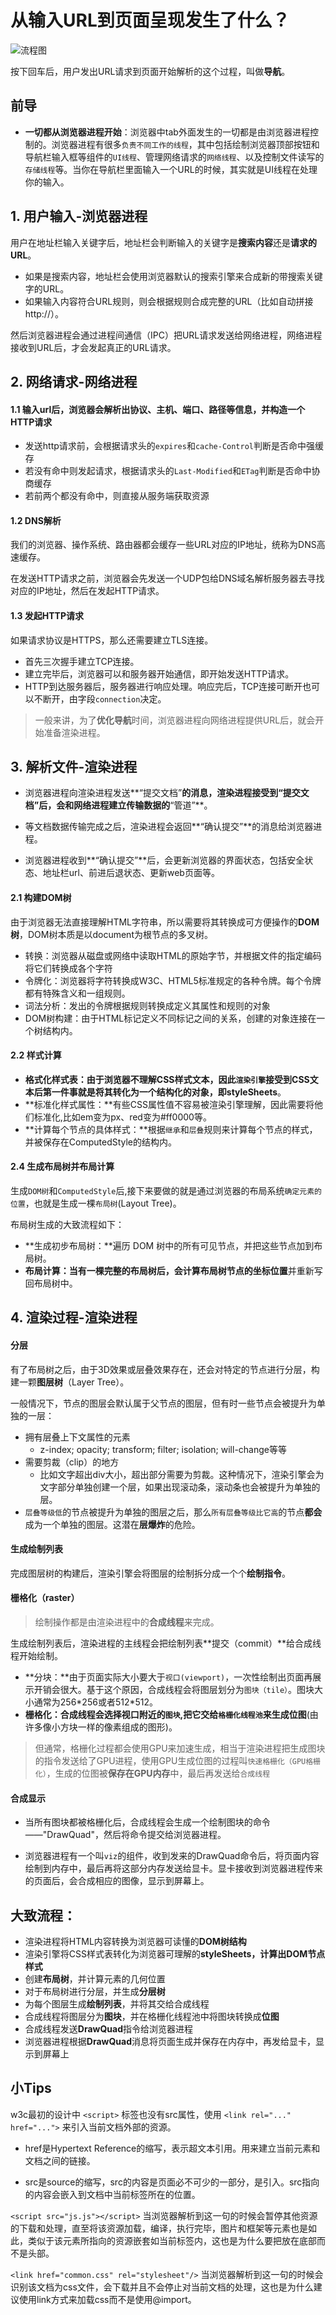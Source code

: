 # 从输入URL到页面呈现发生了什么？

![流程图](https://user-images.githubusercontent.com/61226624/132233282-57244273-cb2f-4c7f-aa71-ffcfab23cdb8.png)

按下回车后，用户发出URL请求到页面开始解析的这个过程，叫做**导航**。

## 前导

* **一切都从浏览器进程开始**：浏览器中tab外面发生的一切都是由浏览器进程控制的。浏览器进程有很多`负责不同工作的线程`，其中包括绘制浏览器顶部按钮和导航栏输入框等组件的`UI线程`、管理网络请求的`网络线程`、以及控制文件读写的`存储线程`等。当你在导航栏里面输入一个URL的时候，其实就是UI线程在处理你的输入。

## 1. 用户输入-浏览器进程

用户在地址栏输入关键字后，地址栏会判断输入的关键字是**搜索内容**还是**请求的URL**。

* 如果是搜索内容，地址栏会使用浏览器默认的搜索引擎来合成新的带搜索关键字的URL。
* 如果输入内容符合URL规则，则会根据规则合成完整的URL（比如自动拼接http://）。

然后浏览器进程会通过进程间通信（IPC）把URL请求发送给网络进程，网络进程接收到URL后，才会发起真正的URL请求。

## 2. 网络请求-网络进程

#### 1.1 输入url后，浏览器会解析出协议、主机、端口、路径等信息，并构造一个HTTP请求

* 发送http请求前，会根据请求头的`expires`和`cache-Control`判断是否命中强缓存
* 若没有命中则发起请求，根据请求头的`Last-Modified`和`ETag`判断是否命中协商缓存
* 若前两个都没有命中，则直接从服务端获取资源

#### 1.2 DNS解析

我们的浏览器、操作系统、路由器都会缓存一些URL对应的IP地址，统称为DNS高速缓存。

在发送HTTP请求之前，浏览器会先发送一个UDP包给DNS域名解析服务器去寻找对应的IP地址，然后在发起HTTP请求。

#### 1.3 发起HTTP请求

如果请求协议是HTTPS，那么还需要建立TLS连接。

* 首先三次握手建立TCP连接。
* 建立完毕后，浏览器可以和服务器开始通信，即开始发送HTTP请求。
* HTTP到达服务器后，服务器进行响应处理。响应完后，TCP连接可断开也可以不断开，由字段`connection`决定。

> 一般来讲，为了**优化导航**时间，浏览器进程向网络进程提供URL后，就会开始准备渲染进程。

## 3. 解析文件-渲染进程

* 浏览器进程向渲染进程发送**“提交文档”**的消息，渲染进程接受到“提交文档”后，会和网络进程建立传输数据的**“管道”**。

* 等文档数据传输完成之后，渲染进程会返回**“确认提交”**的消息给浏览器进程。
* 浏览器进程收到**“确认提交”**后，会更新浏览器的界面状态，包括安全状态、地址栏url、前进后退状态、更新web页面等。

#### 2.1 构建DOM树

由于浏览器无法直接理解HTML字符串，所以需要将其转换成可方便操作的**DOM树**，DOM树本质是以document为根节点的多叉树。

* 转换：浏览器从磁盘或网络中读取HTML的原始字节，并根据文件的指定编码将它们转换成各个字符
* 令牌化：浏览器将字符转换成W3C、HTML5标准规定的各种令牌。每个令牌都有特殊含义和一组规则。
* 词法分析：发出的令牌根据规则转换成定义其属性和规则的对象
* DOM树构建：由于HTML标记定义不同标记之间的关系，创建的对象连接在一个树结构内。

#### 2.2 样式计算

* **格式化样式表：**由于浏览器不理解CSS样式文本，因此`渲染引擎`接受到CSS文本后第一件事就是将其转化为一个结构化的对象，即**styleSheets**。
* **标准化样式属性：**有些CSS属性值不容易被渲染引擎理解，因此需要将他们标准化,比如em变为px、red变为#ff0000等。
* **计算每个节点的具体样式：**根据`继承`和`层叠`规则来计算每个节点的样式，并被保存在ComputedStyle的结构内。

#### 2.4 生成布局树并布局计算

生成`DOM树`和`ComputedStyle`后,接下来要做的就是通过浏览器的布局系统`确定元素的位置`，也就是生成一棵`布局树`(Layout Tree)。

布局树生成的大致流程如下：

* **生成初步布局树：**遍历 DOM 树中的所有可见节点，并把这些节点加到布局树。
* **布局计算：**当有一棵完整的布局树后，会计算布局树节点的**坐标位置**并重新写回布局树中。

## 4. 渲染过程-渲染进程

#### 分层

有了布局树之后，由于3D效果或层叠效果存在，还会对特定的节点进行分层，构建一颗**图层树**（Layer Tree）。

一般情况下，节点的图层会默认属于父节点的图层，但有时一些节点会被提升为单独的一层：

* 拥有层叠上下文属性的元素
  * z-index; opacity; transform; filter; isolation; will-change等等
* 需要剪裁（clip）的地方
  * 比如文字超出div大小，超出部分需要为剪裁。这种情况下，渲染引擎会为文字部分单独创建一个层，如果出现滚动条，滚动条也会被提升为单独的层。
* `层叠等级低`的节点被提升为单独的图层之后，那么`所有层叠等级比它高`的节点**都会**成为一个单独的图层。这潜在**层爆炸**的危险。

#### 生成绘制列表

完成图层树的构建后，渲染引擎会将图层的绘制拆分成一个个**绘制指令**。

#### 栅格化（raster）

> 绘制操作都是由渲染进程中的**合成线程**来完成。

生成绘制列表后，渲染进程的主线程会把绘制列表**提交（commit）**给合成线程开始绘制。

* **分块：**由于页面实际大小要大于`视口(viewport)`，一次性绘制出页面再展示开销会很大。基于这个原因，合成线程会将图层划分为`图块（tile）`。图块大小通常为256\*256或者512\*512。
* **栅格化：**合成线程会选择视口附近的`图块`,把它交给`格栅化线程池`来生成**位图**(由许多像小方块一样的像素组成的图形)。

> 但通常，格栅化过程都会使用GPU来加速生成，相当于渲染进程把生成图块的指令发送给了GPU进程，使用GPU生成位图的过程叫`快速格栅化（GPU格栅化）`，生成的位图被**保存在GPU内存**中，最后再发送给`合成线程`

#### 合成显示

* 当所有图块都被格栅化后，合成线程会生成一个绘制图块的命令——"DrawQuad"，然后将命令提交给浏览器进程。

* 浏览器进程有一个叫`viz`的组件，收到发来的DrawQuad命令后，将页面内容绘制到内存中，最后再将这部分内存发送给显卡。显卡接收到浏览器进程传来的页面后，会合成相应的图像，显示到屏幕上。



## 大致流程：

* 渲染进程将HTML内容转换为浏览器可读懂的**DOM树结构**
* 渲染引擎将CSS样式表转化为浏览器可理解的**styleSheets，计算出DOM节点样式**
* 创建**布局树**，并计算元素的几何位置
* 对于布局树进行分层，并生成**分层树**
* 为每个图层生成**绘制列表**，并将其交给合成线程
* 合成线程将图层分为**图块**，并在格栅化线程池中将图块转换成**位图**
* 合成线程发送**DrawQuad**指令给浏览器进程
* 浏览器进程根据**DrawQuad**消息将页面生成并保存在内存中，再发给显卡，显示到屏幕上



## 小Tips

w3c最初的设计中 `<script>` 标签也没有src属性，使用 `<link rel="..." href="...">` 来引入当前文档外部的资源。

* href是Hypertext Reference的缩写，表示超文本引用。用来建立当前元素和文档之间的链接。

* src是source的缩写，src的内容是页面必不可少的一部分，是引入。src指向的内容会嵌入到文档中当前标签所在的位置。

`<script src="js.js"></script>` 当浏览器解析到这一句的时候会暂停其他资源的下载和处理，直至将该资源加载，编译，执行完毕，图片和框架等元素也是如此，类似于该元素所指向的资源嵌套如当前标签内，这也是为什么要把放在底部而不是头部。

`<link href="common.css" rel="stylesheet"/>` 当浏览器解析到这一句的时候会识别该文档为css文件，会下载并且不会停止对当前文档的处理，这也是为什么建议使用link方式来加载css而不是使用@import。

